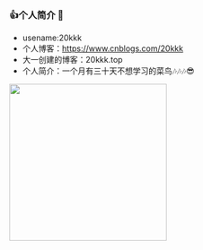 ### 👍个人简介 👋
- usename:20kkk
- 个人博客：https://www.cnblogs.com/20kkk
- 大一创建的博客：20kkk.top
- 个人简介：一个月有三十天不想学习的菜鸟🎶🎶🎶😎
<img src="https://user-images.githubusercontent.com/87109536/203914843-89eec071-1f77-4bb1-b55d-18e647017b40.png" width = "280" />

